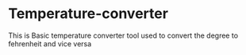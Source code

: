# Temperature-converter
This is Basic temperature converter tool used to convert the degree to fehrenheit and vice versa
